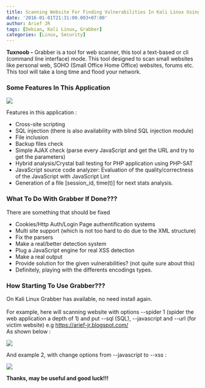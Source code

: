 ```yaml
---
title: Scanning Website For Finding Vulnerabilities In Kali Linux Using Grabber
date: '2016-01-01T21:31:00.003+07:00'
author: Arief JR
tags: [Debian, Kali Linux, Grabber]
categories: [Linux, Security]
---
```


**Tuxnoob -** Grabber is a tool for web scanner, this tool a text-based or cli (command line interface) mode. This tool designed to scan small websites like personal web, SOHO (Small Office Home Office) websites, forums etc. This tool will take a long time and flood your network.  

### Some Features In This Application

![](https://2.bp.blogspot.com/-L8nOFvIOeBA/VoaHJUzettI/AAAAAAAAChw/54ZFZzqfQVQ/s1600/Screenshot_20160101_192714.png)


Features in this application :

* Cross-site scripting
* SQL injection (there is also availability with blind SQL injection module)
* File inclusion
* Backup files check
* Simple AJAX check (parse every JavaScript and get the URL and try to get the parameters)
* Hybrid analysis/Crystal ball testing for PHP application using PHP-SAT
* JavaScript source code analyzer: Evaluation of the quality/correctness of the JavaScript with JavaScript Lint
* Generation of a file \[session_id, time(t)\] for next stats analysis.

### What To Do With Grabber If Done???

There are something that should be fixed  

* Cookies/Http Auth/Login Page authentification systems
* Multi site support (which is not too hard to do due to the XML structure)
* Fix the parsers
* Make a real/better detection system
* Plug a JavaScript engine for real XSS detection
* Make a real output
* Provide solution for the given vulnerabilities? (not quite sure about this)
* Definitely, playing with the differents encodings types.

### How Starting To Use Grabber???

On Kali Linux Grabber has available, no need install again.  
   
For example, here will scanning website with options --spider 1 (spider the web application a depth of 1) and put --sql (SQL), --javascript and --url (for victim website) e.g https://arief-jr.blogspot.com/  
As shown below :  

![](https://2.bp.blogspot.com/-isGrACjQ7GA/VoaMxdxkdGI/AAAAAAAACiA/6hNX6FIJcfM/s1600/Screenshot_20160101_193505.png)

And example 2, with change options from --javascript to --xss :  

![](https://1.bp.blogspot.com/-VzAz2DSw87w/VoaMzTyI6dI/AAAAAAAACiI/6-F9MeHzGBo/s1600/Screenshot_20160101_202551.png)


**Thanks, may be useful and good luck!!!**